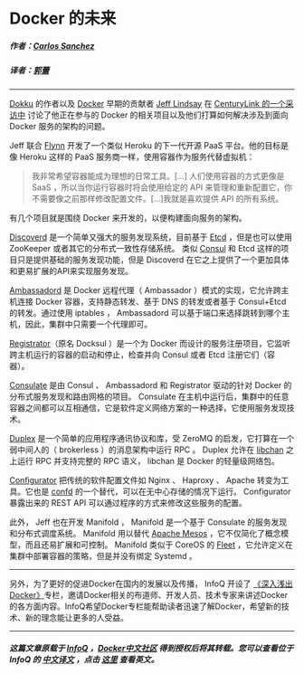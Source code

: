# Docker 的未来

##### 作者：[Carlos Sanchez](http://www.infoq.com/cn/author/Carlos-Sanchez)

##### 译者：[郭蕾](http://www.infoq.com/cn/author/%E9%83%AD%E8%95%BE)

***
[Dokku](https://github.com/progrium/dokku) 的作者以及 [Docker](http://docker.io/) 早期的贡献者 [Jeff Lindsay](http://progrium.com/) 在 [CenturyLink 的一个采访中](http://www.centurylinklabs.com/the-future-of-docker/) 讨论了他正在参与的 Docker 的相关项目以及他们打算如何解决涉及到面向 Docker 服务的架构的问题。

Jeff 联合 [Flynn](https://flynn.io/) 开发了一个类似 Heroku 的下一代开源 PaaS 平台。他的目标是像 Heroku 这样的 PaaS 服务商一样，使用容器作为服务代替虚拟机：

> 我非常希望容器能成为理想的日常工具。[...] 人们使用容器的方式更像是 SaaS ，所以当你运行容器时将会使用给定的 API 来管理和重新配置它，你不需要像之前那样修改配置文件。[...]我就是喜欢提供 API 的所有系统。

有几个项目就是围绕 Docker 来开发的，以便构建面向服务的架构。

[Discoverd](https://github.com/flynn-archive/discoverd) 是一个简单又强大的服务发现系统，目前基于 [Etcd](https://github.com/coreos/etcd) ，但是也可以使用 ZooKeeper 或者其它的分布式一致性存储系统。 类似 [Consul](https://github.com/hashicorp/consul) 和 Etcd 这样的项目只是提供基础的服务发现功能，但是 Discoverd 在它之上提供了一个更加具体和更易扩展的API来实现服务发现。

[Ambassadord](https://github.com/progrium/ambassadord) 是 Docker 远程代理（ Ambassador ）模式的实现，它允许跨主机连接 Docker 容器，支持静态转发、基于 DNS 的转发或者基于 Consul+Etcd 的转发。通过使用 iptables ， Ambassadord 可以基于端口来选择跳转到哪个主机，因此，集群中只需要一个代理即可。

[Registrator](https://github.com/progrium/registrator)（原名 Docksul ）是一个为 Docker 而设计的服务注册项目，它监听跨主机运行的容器的启动和停止，检查并向 Consul 或者 Etcd 注册它们（容器）。

[Consulate](https://github.com/progrium/consulate) 是由 Consul 、 Ambassadord 和 Registrator 驱动的针对 Docker 的分布式服务发现和路由网格的项目。 Consulate 在主机中运行后，集群中的任意容器之间都可以互相通信，它是软件定义网络方案的一种选择，它使用服务发现技术。

[Duplex](https://github.com/progrium/duplex) 是一个简单的应用程序通讯协议和库，受 ZeroMQ 的启发，它打算在一个弱中间人的（ brokerless ）的消息架构中运行 RPC 。 Duplex 允许在 [libchan](https://github.com/docker/libchan) 之上运行 RPC 并支持完整的 RPC 语义， libchan 是 Docker 的轻量级网络包。

[Configurator](https://github.com/progrium/configurator) 把传统的软件配置文件如 Nginx 、 Haproxy 、 Apache 转变为工具。它也是 [confd](https://github.com/kelseyhightower/confd) 的一个替代，可以在无中心存储的情况下运行。 Configurator 暴露出来的 REST API 可以通过程序的方式来修改这些服务的配置。

此外， Jeff 也在开发 Manifold ， Manifold 是一个基于 Consulate 的服务发现和分布式调度系统。 Manifold 用以替代 [Apache Mesos](http://mesos.apache.org/) ，它不仅简化了概念模型，而且还易扩展和可控制。 Manifold 类似于 CoreOS 的 [Fleet](https://github.com/coreos/fleet) ，它允许定义在集群中部署容器的策略，但是并没有绑定 Systemd 。

***

另外，为了更好的促进Docker在国内的发展以及传播， InfoQ 开设了 [《深入浅出Docker》](http://www.infoq.com/cn/dockers)专栏，邀请Docker相关的布道师、开发人员、技术专家来讲述Docker的各方面内容。InfoQ希望Docker专栏能帮助读者迅速了解Docker，希望新的技术、新的理念能让更多的人受益。


***
##### 这篇文章原载于 [InfoQ](http://www.infoq.com/cn/) ，[Docker中文社区](https://www.dockboard.org) 得到授权后将其转载。您可以查看位于 InfoQ 的 [中文译文](http://www.infoq.com/cn/news/2014/07/google-kubernetes) ，点击 [这里](http://www.infoq.com/news/2014/08/the-future-of-docker) 查看英文。 
